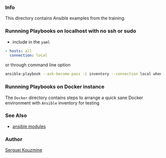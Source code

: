 ### Info
This directory contains Ansible examples from the training.

### Runnning Playbooks on localhost with no ssh or sudo

* include in the `yaml`
```yaml
- hosts: all
  connection: local
```
or through command line option
```sh
ansible-playbook --ask-become-pass -i inventory --connection local when_fact.yaml --tags jq
```

### Runnning Playbooks on Docker instance

The `Docker` directory contains steps to arrange a quick sane Docker environment with `Ansible` inventory for testing


### See Also

  * [ansible modules](https://docs.ansible.com/ansible/2.9/modules/modules_by_category.html)

### Author
[Serguei Kouzmine](kouzmine_serguei@yahoo.com)
